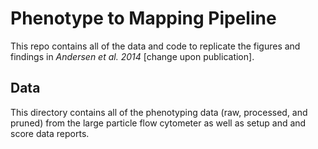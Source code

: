 Phenotype to Mapping Pipeline
=============================

This repo contains all of the data and code to replicate the figures and findings in *Andersen et al. 2014* [change upon publication].

## Data

This directory contains all of the phenotyping data (raw, processed, and pruned) from the large particle flow cytometer as well as setup and and score data reports.

## 